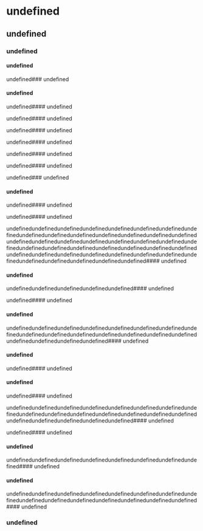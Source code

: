 # undefined

## undefined

### undefined

#### undefined

undefined### undefined

#### undefined

undefined#### undefined

undefined#### undefined

undefined#### undefined

undefined#### undefined

undefined#### undefined

undefined#### undefined

undefined### undefined

#### undefined

undefined#### undefined

undefined#### undefined

undefinedundefinedundefinedundefinedundefinedundefinedundefinedundefinedundefinedundefinedundefinedundefinedundefinedundefinedundefinedundefinedundefinedundefinedundefinedundefinedundefinedundefinedundefinedundefinedundefinedundefinedundefinedundefinedundefinedundefinedundefinedundefinedundefinedundefinedundefinedundefinedundefinedundefinedundefinedundefinedundefinedundefinedundefined#### undefined

#### undefined

undefinedundefinedundefinedundefinedundefined#### undefined

undefined#### undefined

#### undefined

undefinedundefinedundefinedundefinedundefinedundefinedundefinedundefinedundefinedundefinedundefinedundefinedundefinedundefinedundefinedundefinedundefinedundefinedundefined#### undefined

#### undefined

undefined#### undefined

#### undefined

undefined#### undefined

undefinedundefinedundefinedundefinedundefinedundefinedundefinedundefinedundefinedundefinedundefinedundefinedundefinedundefinedundefinedundefinedundefinedundefinedundefinedundefined#### undefined

undefined#### undefined

#### undefined

undefinedundefinedundefinedundefinedundefinedundefinedundefinedundefined#### undefined

#### undefined

undefinedundefinedundefinedundefinedundefinedundefinedundefinedundefinedundefinedundefinedundefinedundefinedundefinedundefinedundefined#### undefined

### undefined

